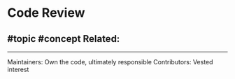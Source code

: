 # Code Review
#topic
#concept
**Related:**
-  

---


Maintainers: Own the code, ultimately responsible
Contributors: Vested interest